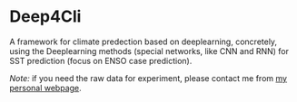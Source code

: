 # Deep4Cli

A framework for climate predection based on deeplearning, concretely, using the Deeplearning methods (special networks, like CNN and RNN) for SST prediction (focus on ENSO case prediction).



*Note:* if you need the raw data for experiment, please contact me from [my personal webpage](https://pengcheng.tech/about-me/).